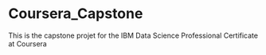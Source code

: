 # Coursera_Capstone
This is the capstone projet for the IBM Data Science Professional Certificate at Coursera

